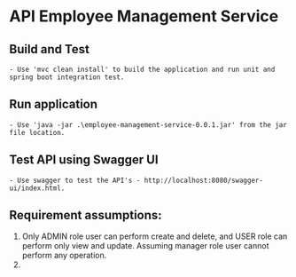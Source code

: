 # API Employee Management Service

## Build and Test
    - Use 'mvc clean install' to build the application and run unit and spring boot integration test.

## Run application
    - Use 'java -jar .\employee-management-service-0.0.1.jar' from the jar file location.

## Test API using Swagger UI
    - Use swagger to test the API's - http://localhost:8080/swagger-ui/index.html.

## Requirement assumptions:
1) Only ADMIN role user can perform create and delete, and USER role can perform only view and update. Assuming manager role user cannot perform any operation.
2) 